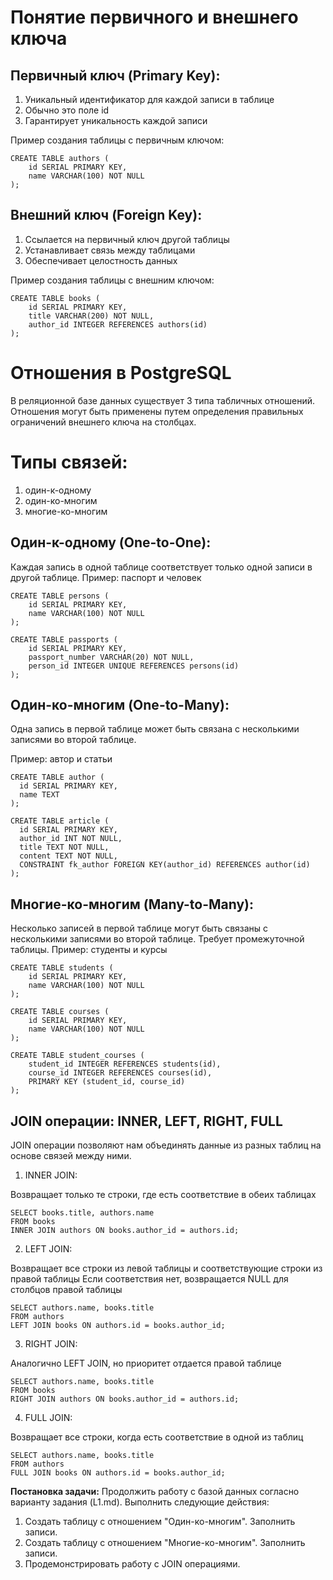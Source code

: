 # Понятие первичного и внешнего ключа

## Первичный ключ (Primary Key):

1. Уникальный идентификатор для каждой записи в таблице
2. Обычно это поле id
3. Гарантирует уникальность каждой записи

Пример создания таблицы с первичным ключом:
```
CREATE TABLE authors (
    id SERIAL PRIMARY KEY,
    name VARCHAR(100) NOT NULL
);
```

## Внешний ключ (Foreign Key):

1. Ссылается на первичный ключ другой таблицы
2. Устанавливает связь между таблицами
3. Обеспечивает целостность данных

Пример создания таблицы с внешним ключом:
```
CREATE TABLE books (
    id SERIAL PRIMARY KEY,
    title VARCHAR(200) NOT NULL,
    author_id INTEGER REFERENCES authors(id)
);
```

# Отношения в PostgreSQL

В реляционной базе данных существует 3 типа табличных отношений. 
Отношения могут быть применены путем определения правильных ограничений внешнего ключа на столбцах.

# Типы связей: 
1. один-к-одному 
2. один-ко-многим 
3. многие-ко-многим
## Один-к-одному (One-to-One):

Каждая запись в одной таблице соответствует только одной записи в другой таблице.
Пример: паспорт и человек
```
CREATE TABLE persons (
    id SERIAL PRIMARY KEY,
    name VARCHAR(100) NOT NULL
);

CREATE TABLE passports (
    id SERIAL PRIMARY KEY,
    passport_number VARCHAR(20) NOT NULL,
    person_id INTEGER UNIQUE REFERENCES persons(id)
);
```
## Один-ко-многим (One-to-Many):

Одна запись в первой таблице может быть связана с несколькими записями во второй таблице.

Пример: автор и статьи
```
CREATE TABLE author (
  id SERIAL PRIMARY KEY,
  name TEXT
);

CREATE TABLE article (
  id SERIAL PRIMARY KEY,
  author_id INT NOT NULL,
  title TEXT NOT NULL,
  content TEXT NOT NULL,
  CONSTRAINT fk_author FOREIGN KEY(author_id) REFERENCES author(id)
);
```
## Многие-ко-многим (Many-to-Many):

Несколько записей в первой таблице могут быть связаны с несколькими записями во второй таблице.
Требует промежуточной таблицы.
Пример: студенты и курсы
```
CREATE TABLE students (
    id SERIAL PRIMARY KEY,
    name VARCHAR(100) NOT NULL
);

CREATE TABLE courses (
    id SERIAL PRIMARY KEY,
    name VARCHAR(100) NOT NULL
);

CREATE TABLE student_courses (
    student_id INTEGER REFERENCES students(id),
    course_id INTEGER REFERENCES courses(id),
    PRIMARY KEY (student_id, course_id)
);

```

## JOIN операции: INNER, LEFT, RIGHT, FULL

JOIN операции позволяют нам объединять данные из разных таблиц на основе связей между ними.

1. INNER JOIN:

Возвращает только те строки, где есть соответствие в обеих таблицах
```
SELECT books.title, authors.name
FROM books
INNER JOIN authors ON books.author_id = authors.id;
```

2. LEFT JOIN:

Возвращает все строки из левой таблицы и соответствующие строки из правой таблицы
Если соответствия нет, возвращается NULL для столбцов правой таблицы
```
SELECT authors.name, books.title
FROM authors
LEFT JOIN books ON authors.id = books.author_id;
```

3. RIGHT JOIN:

Аналогично LEFT JOIN, но приоритет отдается правой таблице
```
SELECT authors.name, books.title
FROM books
RIGHT JOIN authors ON books.author_id = authors.id;
```

4. FULL JOIN:

Возвращает все строки, когда есть соответствие в одной из таблиц
```
SELECT authors.name, books.title
FROM authors
FULL JOIN books ON authors.id = books.author_id;
```

__Постановка задачи:__ Продолжить работу с базой данных согласно варианту задания (L1.md). 
Выполнить следующие действия:
1. Создать таблицу с отношением "Один-ко-многим". Заполнить записи.
2. Создать таблицу с отношением "Многие-ко-многим". Заполнить записи.
3. Продемонстрировать работу с JOIN операциями. 

